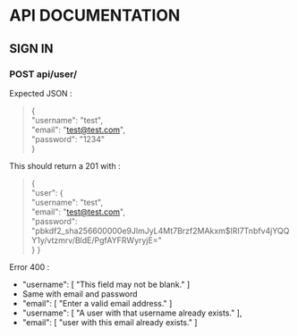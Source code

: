 # API DOCUMENTATION

## SIGN IN

### POST api/user/

Expected JSON :

>{<br>
>	"username": "test",<br>
>	"email": "test@test.com",<br>
>	"password": "1234"<br>
> }

This should return a 201 with :

> {<br>
	"user": {<br>
		"username": "test",<br>
		"email": "test@test.com",<br>
		"password": "pbkdf2_sha256$600000$e9JlmJyL4Mt7Brzf2MAkxm$IRI7Tnbfv4jYQQY1y/vtzmrv/BldE/PgfAYFRWyryjE="<br>
	}
}

Error 400 : 
- "username": [
		"This field may not be blank."
	]
- Same with email and password
- "email": [
		"Enter a valid email address."
	]
- "username": [
		"A user with that username already exists."
	],
- "email": [
		"user with this email already exists."
	]


